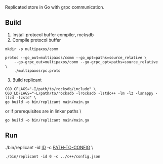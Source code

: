 Replicated store in Go with grpc communication.

## Build

1. Install protocol buffer compiler, rocksdb
2. Compile protocol buffer
```
mkdir -p multipaxos/comm

protoc --go_out=multipaxos/comm --go_opt=paths=source_relative \
    --go-grpc_out=multipaxos/comm --go-grpc_opt=paths=source_relative \
    ./multipaxosrpc.proto 
```
3. Build replicant
```
CGO_CFLAGS="-I/path/to/rocksdb/include" \
CGO_LDFLAGS="-L/path/to/rocksdb -lrocksdb -lstdc++ -lm -lz -lsnappy -llz4 -lzstd" \
go build -o bin/replicant main/main.go
```
or if prerequisites are in linker paths \
```
go build -o bin/replicant main/main.go
```

## Run
./bin/replicant -id <u>ID</u> -c <u>PATH-TO-CONFIG</u> \
```
./bin/replicant -id 0 -c ../c++/config.json
```